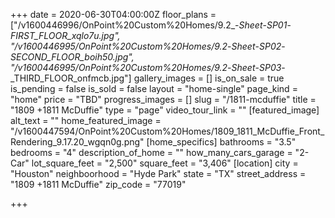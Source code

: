 +++
date = 2020-06-30T04:00:00Z
floor_plans = ["/v1600446996/OnPoint%20Custom%20Homes/9.2_-_Sheet_-_SP01_-_FIRST_FLOOR_xqlo7u.jpg", "/v1600446995/OnPoint%20Custom%20Homes/9.2_-_Sheet_-_SP02_-_SECOND_FLOOR_boih50.jpg", "/v1600446995/OnPoint%20Custom%20Homes/9.2_-_Sheet_-_SP03_-_THIRD_FLOOR_onfmcb.jpg"]
gallery_images = []
is_on_sale = true
is_pending = false
is_sold = false
layout = "home-single"
page_kind = "home"
price = "TBD"
progress_images = []
slug = "/1811-mcduffie"
title = "1809 +1811 McDuffie"
type = "page"
video_tour_link = ""
[featured_image]
alt_text = ""
home_featured_image = "/v1600447594/OnPoint%20Custom%20Homes/1809_1811_McDuffie_Front_Rendering_9.17.20_wgqn0g.png"
[home_specifics]
bathrooms = "3.5"
bedrooms = "4"
description_of_home = ""
how_many_cars_garage = "2-Car"
lot_square_feet = "2,500"
square_feet = "3,406"
[location]
city = "Houston"
neighboorhood = "Hyde Park"
state = "TX"
street_address = "1809 +1811 McDuffie"
zip_code = "77019"

+++
